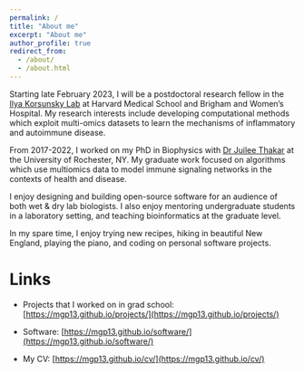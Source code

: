 ```yaml
---
permalink: /
title: "About me"
excerpt: "About me"
author_profile: true
redirect_from: 
  - /about/
  - /about.html
---
```


Starting late February 2023, I will be a postdoctoral research fellow in the [Ilya Korsunsky Lab](https://www.korsunskylab.org/) at Harvard Medical School and Brigham and Women’s Hospital. My research interests include developing computational methods which exploit multi-omics datasets to learn the mechanisms of inflammatory and autoimmune disease.  

From 2017-2022, I worked on my PhD in Biophysics with [Dr Juilee Thakar](https://www.urmc.rochester.edu/labs/thakar.aspx) at the University of Rochester, NY. My graduate work focused on algorithms which use multiomics data to model immune signaling networks in the contexts of health and disease.

I enjoy designing and building open-source software for an audience of both wet & dry lab biologists. I also enjoy mentoring undergraduate students in a laboratory setting, and teaching bioinformatics at the graduate level.

In my spare time, I enjoy trying new recipes, hiking in beautiful New England, playing the piano, and coding on personal software projects.

# Links

* Projects that I worked on in grad school: [https://mgp13.github.io/projects/](https://mgp13.github.io/projects/)

* Software: [https://mgp13.github.io/software/](https://mgp13.github.io/software/)

* My CV: [https://mgp13.github.io/cv/](https://mgp13.github.io/cv/)
